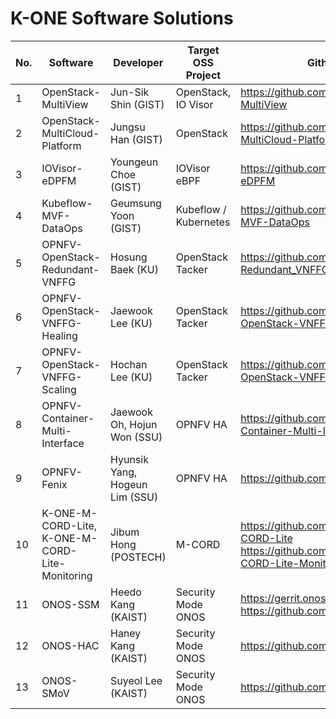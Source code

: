 # K-ONE Software Solutions

No. | Software | Developer | Target OSS Project | Github Repository | 
----|----------|-----------|--------------------|-------------------|
1| OpenStack-MultiView | Jun-Sik Shin (GIST) | OpenStack, IO Visor | https://github.com/K-OpenNet/OpenStack-MultiView |
2| OpenStack-MultiCloud-Platform | Jungsu Han (GIST) | OpenStack | https://github.com/K-OpenNet/OpenStack-MultiCloud-Platform |
3| IOVisor-eDPFM | Youngeun Choe (GIST) | IOVisor eBPF | https://github.com/K-OpenNet/IOVisor-eDPFM |
4| Kubeflow-MVF-DataOps | Geumsung Yoon (GIST) | Kubeflow / Kubernetes | https://github.com/K-OpenNet/Kubeflow-MVF-DataOps |
5| OPNFV-OpenStack-Redundant-VNFFG | Hosung Baek (KU) | OpenStack Tacker | https://github.com/K-OpenNet/OpenStack-Redundant_VNFFG |
6| OPNFV-OpenStack-VNFFG-Healing | Jaewook Lee (KU) | OpenStack Tacker | https://github.com/K-OpenNet/OPNFV-OpenStack-VNFFG-Healing |
7| OPNFV-OpenStack-VNFFG-Scaling | Hochan Lee (KU) | OpenStack Tacker | https://github.com/K-OpenNet/OPNFV-OpenStack-VNFFG-Scaling |
8| OPNFV-Container-Multi-Interface | Jaewook Oh, Hojun Won (SSU) | OPNFV HA | https://github.com/K-OpenNet/OPNFV-Container-Multi-Interface |
9| OPNFV-Fenix | Hyunsik Yang, Hogeun Lim (SSU) | OPNFV HA | https://github.com/K-OpenNet/OPNFV-Fenix |
10| K-ONE-M-CORD-Lite,<br>K-ONE-M-CORD-Lite-Monitoring | Jibum Hong (POSTECH) | M-CORD | https://github.com/K-OpenNet/K-ONE-M-CORD-Lite<br>https://github.com/K-OpenNet/K-ONE-M-CORD-Lite-Monitoring |
11| ONOS-SSM | Heedo Kang (KAIST) | Security Mode ONOS | https://gerrit.onosproject.org/#/q/Heedo+Kang<br>https://github.com/K-OpenNet/ONOS-SMoV |
12| ONOS-HAC | Haney Kang (KAIST) | Security Mode ONOS | https://github.com/K-OpenNet/ONOS-HAC |
13| ONOS-SMoV | Suyeol Lee (KAIST) | Security Mode ONOS | https://github.com/K-OpenNet/ONOS-SMoV |
